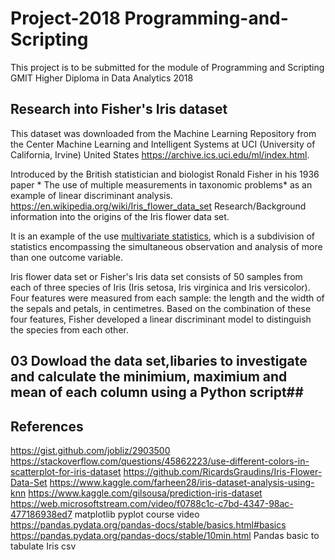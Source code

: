 
# Project-2018 Programming-and-Scripting

This project is to be submitted for the module of Programming and Scripting GMIT  Higher Diploma in Data Analytics 2018

## Research into Fisher's Iris dataset ##
This dataset was downloaded from the Machine Learning Repository from the Center Machine Learning and Intelligent Systems at UCI (University of California, Irvine) United States https://archive.ics.uci.edu/ml/index.html.

Introduced by the British statistician and biologist Ronald Fisher in his 1936 paper * The use of multiple measurements in taxonomic problems* as an example of linear discriminant analysis. https://en.wikipedia.org/wiki/Iris_flower_data_set Research/Background information into the origins of the Iris flower data set.

It is an example of the use  [multivariate statistics](https://en.wikipedia.org/wiki/Multivariate_statistics), which is a subdivision of statistics encompassing the simultaneous observation and analysis of more than one outcome variable. 

Iris flower data set or Fisher's Iris data set consists of 50 samples from each of three species of Iris (Iris setosa, Iris virginica and Iris versicolor). Four features were measured from each sample: the length and the width of the sepals and petals, in centimetres. Based on the combination of these four features, Fisher developed a linear discriminant model to distinguish the species from each other.



## 03 Dowload the data set,libaries to investigate and calculate the minimium, maximium and mean of each column using a Python script##

## References ##

https://gist.github.com/jobliz/2903500 
https://stackoverflow.com/questions/45862223/use-different-colors-in-scatterplot-for-iris-dataset
https://github.com/RicardsGraudins/Iris-Flower-Data-Set 
https://www.kaggle.com/farheen28/iris-dataset-analysis-using-knn
https://www.kaggle.com/gilsousa/prediction-iris-dataset
https://web.microsoftstream.com/video/f0788c1c-c7bd-4347-98ac-477186938ed7 matplotlib pyplot course video
https://pandas.pydata.org/pandas-docs/stable/basics.html#basics
https://pandas.pydata.org/pandas-docs/stable/10min.html Pandas basic to tabulate Iris csv
